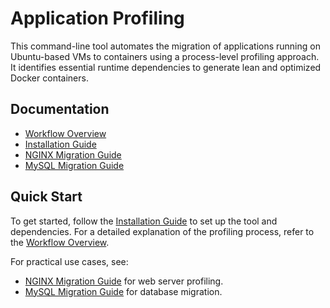 # Application Profiling

This command-line tool automates the migration of applications running on Ubuntu-based VMs to containers using a process-level profiling approach. It identifies essential runtime dependencies to generate lean and optimized Docker containers.

## Documentation

- [Workflow Overview](./docs/workflow.md)
- [Installation Guide](./docs/installation.md)
- [NGINX Migration Guide](./docs/nginx-guide.md)
- [MySQL Migration Guide](./docs/mysql-guide.md)

## Quick Start

To get started, follow the [Installation Guide](./docs/installation.md) to set up the tool and dependencies. For a detailed explanation of the profiling process, refer to the [Workflow Overview](./docs/workflow.md).

For practical use cases, see:

- [NGINX Migration Guide](./docs/nginx-guide.md) for web server profiling.
- [MySQL Migration Guide](./docs/mysql-guide.md) for database migration.
